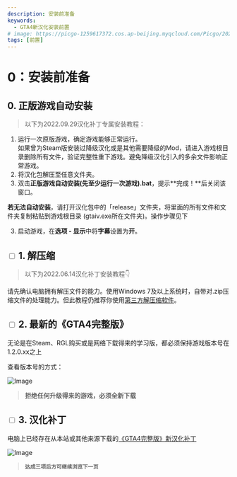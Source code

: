 ```yaml
---
description: 安装前准备
keywords:
  - GTA4新汉化安装前置
# image: https://picgo-1259617372.cos.ap-beijing.myqcloud.com/Picgo/2022/01/19-11-28-23-404Lab.jpeg
tags: [前置]
---
```


# 0：安装前准备

## 0. 正版游戏自动安装
>以下为2022.09.29汉化补丁专属安装教程：


1. 运行一次原版游戏，确定游戏能够正常运行。<br/>
如果曾为Steam版安装过降级汉化或是其他需要降级的Mod，请进入游戏根目录删除所有文件，验证完整性重下游戏。避免降级汉化引入的多余文件影响正常游戏。
1. 将汉化包解压至任意文件夹。
2. 双击**正版游戏自动安装(先至少运行一次游戏).bat**，提示**完成！**后关闭该窗口。

**若无法自动安装**，请打开汉化包中的「release」文件夹，将里面的所有文件和文件夹复制粘贴到游戏根目录 (gtaiv.exe所在文件夹)。操作步骤见下


3. 启动游戏，在**选项 - 显示**中将**字幕**设置为**开**。



## <input type='checkbox' /> 1. 解压缩
> 以下为2022.06.14汉化补丁安装教程👇

请先确认电脑拥有解压文件的能力。使用Windows 7及以上系统时，自带对.zip压缩文件的处理能力。但此教程仍推荐你使用[第三方解压缩软件](https://www.bandisoft.com/bandizip/)。

## <input type='checkbox' /> 2. 最新的《GTA4完整版》 
无论是在Steam、RGL购买或是网络下载得来的学习版，都必须保持游戏版本号在1.2.0.xx之上

查看版本号的方式：

![Image](https://s1.328888.xyz/2022/09/07/5AOr6.png)

> **拒绝任何升级得来的游戏，必须全新下载**

## <input type='checkbox' /> 3. 汉化补丁
电脑上已经存在从本站或其他来源下载的[《GTA4完整版》新汉化补丁](../intro.md#下载)


![Image](https://s1.328888.xyz/2022/09/29/M3on6.png)

> **`达成三项后方可继续浏览下一页`**